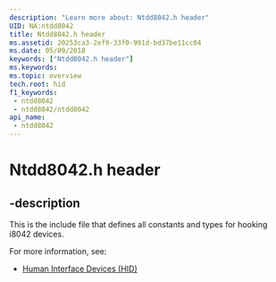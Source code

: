 ```yaml
---
description: "Learn more about: Ntdd8042.h header"
UID: NA:ntdd8042
title: Ntdd8042.h header
ms.assetid: 20253ca3-2ef9-33f0-991d-bd37be11cc04
ms.date: 05/09/2018
keywords: ["Ntdd8042.h header"]
ms.keywords: 
ms.topic: overview
tech.root: hid
f1_keywords:
 - ntdd8042
 - ntdd8042/ntdd8042
api_name:
 - ntdd8042
---
```


# Ntdd8042.h header

## -description

This is the include file that defines all constants and types for hooking i8042 devices.

For more information, see:

- [Human Interface Devices (HID)](../_hid/index.md)

